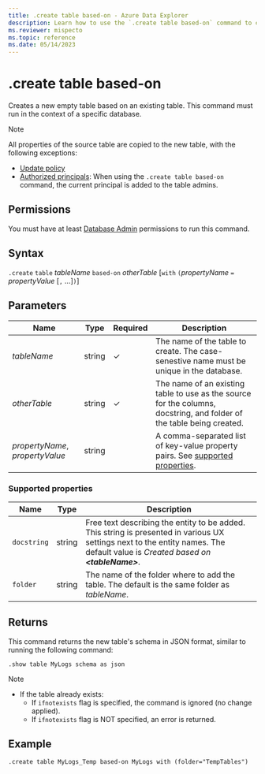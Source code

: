 ```yaml
---
title: .create table based-on - Azure Data Explorer
description: Learn how to use the `.create table based-on` command to create a new empty table based on an existing table.
ms.reviewer: mispecto
ms.topic: reference
ms.date: 05/14/2023
---
```

# .create table based-on

Creates a new empty table based on an existing table. This command must run in the context of a specific database.

> [!NOTE]
> All properties of the source table are copied to the new table, with the following exceptions:
>
> * [Update policy](updatepolicy.md)
> * [Authorized principals](security-roles.md): When using the `.create table based-on` command, the current principal is added to the table admins.

## Permissions

You must have at least [Database Admin](access-control/role-based-access-control.md) permissions to run this command.

## Syntax

`.create` `table` *tableName* `based-on` *otherTable*  [`with` `(`*propertyName* `=` *propertyValue* [`,` ...]`)`]

## Parameters

| Name | Type | Required | Description |
|--|--|--|--|
| *tableName* | string | &check; | The name of the table to create. The case-senestive name must be unique in the database. |
| *otherTable* | string | &check; | The name of an existing table to use as the source for the columns, docstring, and folder of the table being created. |
| *propertyName*, *propertyValue* | string | | A comma-separated list of key-value property pairs. See [supported properties](#supported-properties).|

### Supported properties

|Name|Type|Description|
|--|--|--|
|`docstring`|string|Free text describing the entity to be added. This string is presented in various UX settings next to the entity names. The default value is *Created based on **\<tableName>***.|
|`folder`|string|The name of the folder where to add the table. The default is the same folder as *tableName*.|

## Returns

This command returns the new table's schema in JSON format, similar to running the following command:

```kusto
.show table MyLogs schema as json
```

> [!NOTE]
>
> * If the table already exists:
>   * If `ifnotexists` flag is specified, the command is ignored (no change applied).
>   * If `ifnotexists` flag is NOT specified, an error is returned.

## Example

```kusto
.create table MyLogs_Temp based-on MyLogs with (folder="TempTables")
```
